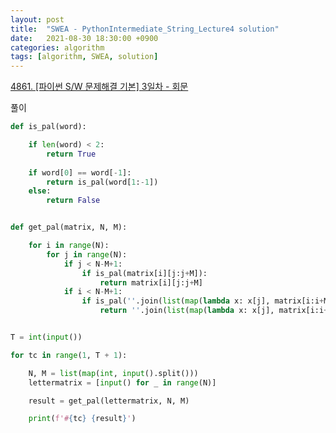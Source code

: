 ```yaml
---
layout: post
title:  "SWEA - PythonIntermediate_String_Lecture4 solution"
date:   2021-08-30 18:30:00 +0900
categories: algorithm
tags: [algorithm, SWEA, solution]
---
```

[4861. [파이썬 S/W 문제해결 기본] 3일차 - 회문](https://swexpertacademy.com/main/learn/course/subjectDetail.do?courseId=AVuPDN86AAXw5UW6&subjectId=AWOVGOEKqeoDFAWg#)

풀이

```python
def is_pal(word):

    if len(word) < 2:
        return True
    
    if word[0] == word[-1]:
        return is_pal(word[1:-1])
    else:
        return False


def get_pal(matrix, N, M):

    for i in range(N):
        for j in range(N):
            if j < N-M+1:
                if is_pal(matrix[i][j:j+M]):
                    return matrix[i][j:j+M]
            if i < N-M+1:
                if is_pal(''.join(list(map(lambda x: x[j], matrix[i:i+M])))):
                    return ''.join(list(map(lambda x: x[j], matrix[i:i+M])))


T = int(input())

for tc in range(1, T + 1):   

    N, M = list(map(int, input().split()))
    lettermatrix = [input() for _ in range(N)]

    result = get_pal(lettermatrix, N, M)

    print(f'#{tc} {result}')
```

